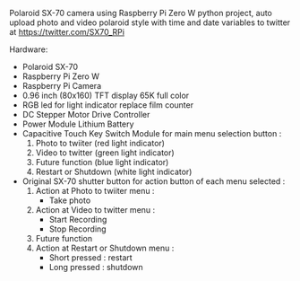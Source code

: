 Polaroid SX-70 camera using Raspberry Pi Zero W python project, auto upload photo and video polaroid style with time and date variables to twitter at https://twitter.com/SX70_RPi

Hardware:
- Polaroid SX-70
- Raspberry Pi Zero W
- Raspberry Pi Camera
- 0.96 inch (80x160) TFT display 65K full color
- RGB led for light indicator replace film counter
- DC Stepper Motor Drive Controller
- Power Module Lithium Battery
- Capacitive Touch Key Switch Module for main menu selection button :
    1. Photo to twiiter (red light indicator)
    2. Video to twitter (green light indicator)
    3. Future function (blue light indicator)
    4. Restart or Shutdown (white light indicator)
- Original SX-70 shutter button for action button of each menu selected :
    1. Action at Photo to twiiter menu :
         - Take photo
    2. Action at Video to twitter menu :
         - Start Recording
         - Stop Recording
    3. Future function
    4. Action at Restart or Shutdown menu :
         - Short pressed : restart
         - Long pressed : shutdown


